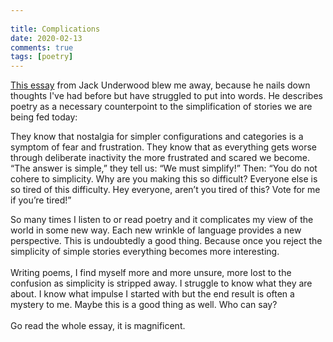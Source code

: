 ```yaml
---  
  
title: Complications  
date: 2020-02-13
comments: true  
tags: [poetry]  
---  
```


<a href="https://www.poetryfoundation.org/harriet/2020/02/a-story">This essay</a> from Jack Underwood blew me away, because he nails down thoughts I've had before but have struggled to put into words. He describes poetry as a necessary counterpoint to the simplification of stories we are being fed today:  
>   
They know that nostalgia for simpler configurations and categories is a symptom of fear and frustration. They know that as everything gets worse through deliberate inactivity the more frustrated and scared we become. “The answer is simple,” they tell us: “We must simplify!” Then: “You do not cohere to simplicity. Why are you making this so difficult? Everyone else is so tired of this difficulty. Hey everyone, aren’t you tired of this? Vote for me if you’re tired!”  
  
So many times I listen to or read poetry and it complicates my view of the world in some new way. Each new wrinkle of language provides a new perspective. This is undoubtedly a good thing. Because once you reject the simplicity of simple stories everything becomes more interesting.<br /><br />Writing poems, I find myself more and more unsure, more lost to the confusion as simplicity is stripped away. I struggle to know what they are about. I know what impulse I started with but the end result is often a mystery to me. Maybe this is a good thing as well. Who can say?<br /><br />Go read the whole essay, it is magnificent.  
